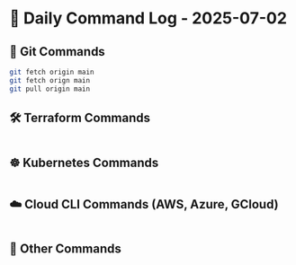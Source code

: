 # 🧾 Daily Command Log - 2025-07-02

## 🔧 Git Commands
```bash
git fetch origin main
git fetch orign main
git pull origin main
```

## 🛠 Terraform Commands
```bash

```

## ☸️ Kubernetes Commands
```bash

```

## ☁️ Cloud CLI Commands (AWS, Azure, GCloud)
```bash

```

## 🧮 Other Commands
```bash

```
